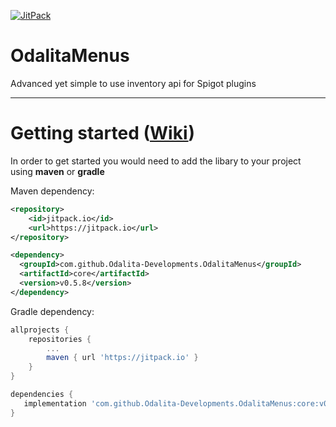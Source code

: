 [![JitPack](https://jitpack.io/v/Odalita-Developments/OdalitaMenus.svg)](https://jitpack.io/#Odalita-Developments/OdalitaMenus)

# OdalitaMenus

Advanced yet simple to use inventory api for Spigot plugins
___

# Getting started ([Wiki](https://github.com/Odalita-Developments/OdalitaMenus/wiki/Getting-started))

In order to get started you would need to add the libary to your project using **maven** or **gradle**

Maven dependency:
```xml
<repository>
    <id>jitpack.io</id>
    <url>https://jitpack.io</url>
</repository>

<dependency>
  <groupId>com.github.Odalita-Developments.OdalitaMenus</groupId>
  <artifactId>core</artifactId>
  <version>v0.5.8</version>
</dependency>
```

Gradle dependency:
```gradle
allprojects {
    repositories {
        ...
        maven { url 'https://jitpack.io' }
    }
}

dependencies {
   implementation 'com.github.Odalita-Developments.OdalitaMenus:core:v0.5.8'
}
```
